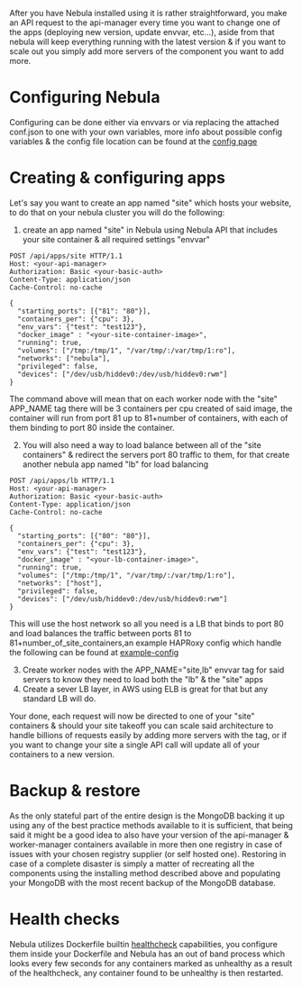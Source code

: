 After you have Nebula installed using it is rather straightforward, you make an API request to the api-manager every time you want to change one of the apps (deploying new version, update envvar, etc...), aside from that nebula will keep everything running with the latest version & if you want to scale out you simply add more servers of the component you want to add more.

# Configuring Nebula

Configuring can be done either via envvars or via replacing the attached conf.json to one with your own variables, more info about possible config variables & the config file location can be found at the [config page](http://nebula.readthedocs.io/en/latest/config/)

# Creating & configuring apps

Let's say you want to create an app named "site" which hosts your website, to do that on your nebula cluster you will do the following:

1. create an app named "site" in Nebula using Nebula API that includes your site container & all required settings "envvar"

```
POST /api/apps/site HTTP/1.1
Host: <your-api-manager>
Authorization: Basic <your-basic-auth>
Content-Type: application/json
Cache-Control: no-cache

{
  "starting_ports": [{"81": "80"}],
  "containers_per": {"cpu": 3},
  "env_vars": {"test": "test123"},
  "docker_image" : "<your-site-container-image>",
  "running": true,
  "volumes": ["/tmp:/tmp/1", "/var/tmp/:/var/tmp/1:ro"],
  "networks": ["nebula"],
  "privileged": false,
  "devices": ["/dev/usb/hiddev0:/dev/usb/hiddev0:rwm"]
}
```

The command above will mean that on each worker node with the "site" APP_NAME tag there will be 3 containers per cpu created of said image, the container will run from port 81 up to 81+number of containers, with each of them binding to port 80 inside the container.

2. You will also need a way to load balance between all of the "site containers" & redirect the servers port 80 traffic to them, for that create another nebula app named "lb" for load balancing

```
POST /api/apps/lb HTTP/1.1
Host: <your-api-manager>
Authorization: Basic <your-basic-auth>
Content-Type: application/json
Cache-Control: no-cache

{
  "starting_ports": [{"80": "80"}],
  "containers_per": {"cpu": 3},
  "env_vars": {"test": "test123"},
  "docker_image" : "<your-lb-container-image>",
  "running": true,
  "volumes": ["/tmp:/tmp/1", "/var/tmp/:/var/tmp/1:ro"],
  "networks": ["host"],
  "privileged": false,
  "devices": ["/dev/usb/hiddev0:/dev/usb/hiddev0:rwm"]
}
```

This will use the host network so all you need is a LB that binds to port 80 and load balances the traffic between ports 81 to 81+number_of_site_containers,an example HAPRoxy config which handle the following can be found at  [example-config](https://github.com/nebula-orchestrator/nebula/blob/master/docs/haproxy.cfg) 


3. Create worker nodes with the APP_NAME="site,lb" envvar tag for said servers to know they need to load both the "lb" & the "site" apps
4. Create a sever LB layer, in AWS using ELB is great for that but any standard LB will do.

Your done, each request will now be directed to one of your "site" containers & should your site takeoff you can scale said architecture to handle billions of requests easily by adding more servers with the tag, or if you want to change your site a single API call will update all of your containers to a new version.

# Backup & restore

As the only stateful part of the entire design is the MongoDB backing it up using any of the best practice methods available to it is sufficient, that being said it might be a good idea to also have your version of the api-manager & worker-manager containers available in more then one registry in case of issues with your chosen registry supplier (or self hosted one).
Restoring in case of a complete disaster is simply a matter of recreating all the components using the installing method described above and populating your MongoDB with the most recent backup of the MongoDB database.

# Health checks

Nebula utilizes Dockerfile builtin [healthcheck](https://docs.docker.com/engine/reference/builder/#healthcheck) capabilities, you configure them inside your Dockerfile and Nebula has an out of band process which looks every few seconds for any containers marked as unhealthy as a result of the healthcheck, any container found to be unhealthy is then restarted.